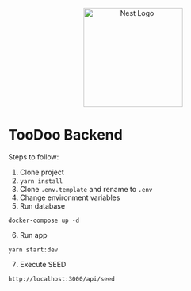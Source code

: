 <p align="center">
  <a href="http://nestjs.com/" target="blank"><img src="https://nestjs.com/img/logo-small.svg" width="200" alt="Nest Logo" /></a>
</p>


# TooDoo Backend

Steps to follow:

1. Clone project
2. ```yarn install```
3. Clone ```.env.template``` and rename to ```.env```
4. Change environment variables
5. Run database
```
docker-compose up -d
```
6. Run app 
```
yarn start:dev
```
7. Execute SEED
```
http://localhost:3000/api/seed
```
